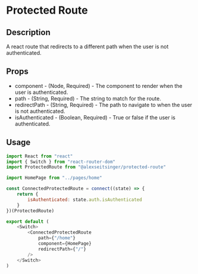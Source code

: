 # Protected Route

## Description

A react route that redirects to a different path when the user is not authenticated.

## Props

-   component - (Node, Required) - The component to render when the user is authenticated.
-   path - (String, Required) - The string to match for the route.
-   redirectPath - (String, Required) - The path to navigate to when the user is not authenticated.
-   isAuthenticated - (Boolean, Required) - True or false if the user is authenticated.

## Usage

```javascript
import React from "react"
import { Switch } from "react-router-dom"
import ProtectedRoute from "@alexseitsinger/protected-route"

import HomePage from "../pages/home"

const ConnectedProtectedRoute = connect((state) => {
	return {
		isAuthenticated: state.auth.isAuthenticated
	}
})(ProtectedRoute)

export default (
	<Switch>
		<ConnectedProtectedRoute
			path={"/home"}
			component={HomePage}
			redirectPath={"/"}
		/>
	</Switch>
)
```
